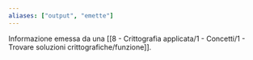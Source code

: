 ```yaml
---
aliases: ["output", "emette"]
---
```


Informazione emessa da una [[8 - Crittografia applicata/1 - Concetti/1 - Trovare soluzioni crittografiche/funzione]].
